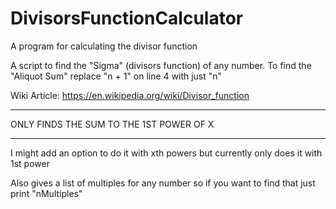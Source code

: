 # DivisorsFunctionCalculator
A program for calculating the divisor function

A script to find the "Sigma" (divisors function) of any number. 
To find the "Aliquot Sum" replace "n + 1" on line 4 with just "n"


Wiki Article: https://en.wikipedia.org/wiki/Divisor_function

****************************************
ONLY FINDS THE SUM TO THE 1ST POWER OF X
****************************************
I might add an option to do it with xth powers but currently only does it with 1st power





Also gives a list of multiples for any number so if you want to find that just print "nMultiples"
